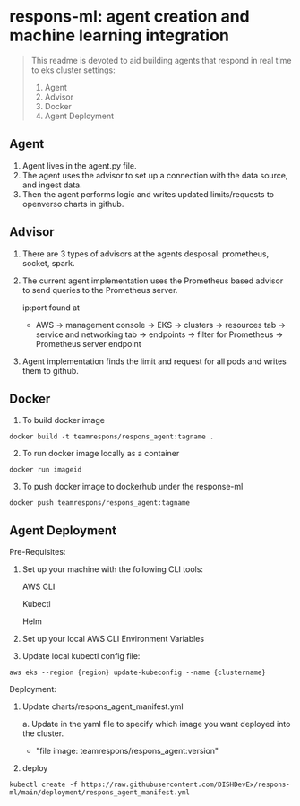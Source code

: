 # respons-ml: agent creation and machine learning integration

> This readme is devoted to aid building agents that respond in real time to eks cluster settings:
> 1. Agent <br/>
> 2. Advisor <br/>
> 3. Docker<br/>
> 4. Agent Deployment <br/>

## __Agent__
1. Agent lives in the agent.py file. 
2. The agent uses the advisor to set up a connection with the data source, and ingest data.
3. Then the agent performs logic and writes updated limits/requests to openverso charts in github. 

## __Advisor__ 
1. There are 3 types of advisors at the agents desposal: prometheus, socket, spark. 
2. The current agent implementation uses the Prometheus based advisor to send queries to the Prometheus server.

    ip:port found at
    -  AWS → management console → EKS → clusters → resources tab → service and networking tab → endpoints → filter for Prometheus → Prometheus server endpoint

3. Agent implementation finds the limit and request for all pods and writes them to github. 

## __Docker__ 
1. To build docker image
```console
docker build -t teamrespons/respons_agent:tagname . 
```
2. To run docker image locally as a container
```console
docker run imageid
```
3. To push docker image to dockerhub under the response-ml
```console
docker push teamrespons/respons_agent:tagname
```

## __Agent Deployment__ 
Pre-Requisites:
1. Set up your machine with the following CLI tools:

    AWS CLI

    Kubectl

    Helm
    
2. Set up your local AWS CLI Environment Variables

3. Update local kubectl config file:

```console
aws eks --region {region} update-kubeconfig --name {clustername}
```
Deployment:
1. Update charts/respons_agent_manifest.yml

    a. Update in the yaml file to specify which image you want deployed into the cluster.
     - "file image: teamrespons/respons_agent:version"
2. deploy 
```console
kubectl create -f https://raw.githubusercontent.com/DISHDevEx/respons-ml/main/deployment/respons_agent_manifest.yml
```

